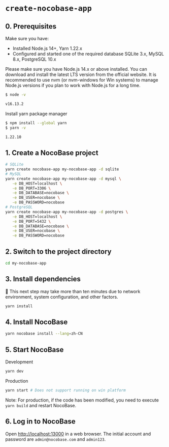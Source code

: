 # `create-nocobase-app`

## 0. Prerequisites

Make sure you have:

- Installed Node.js 14+, Yarn 1.22.x
- Configured and started one of the required database SQLite 3.x, MySQL 8.x, PostgreSQL 10.x

Please make sure you have Node.js 14.x or above installed. You can download and install the latest LTS version from the official website. It is recommended to use nvm (or nvm-windows for Win systems) to manage Node.js versions if you plan to work with Node.js for a long time.

```bash
$ node -v

v16.13.2
```

Install yarn package manager

```bash
$ npm install --global yarn
$ yarn -v

1.22.10
```

## 1. Create a NocoBase project

```bash
# SQLite
yarn create nocobase-app my-nocobase-app -d sqlite
# MySQL
yarn create nocobase-app my-nocobase-app -d mysql \
   -e DB_HOST=localhost \
   -e DB_PORT=3306 \
   -e DB_DATABASE=nocobase \
   -e DB_USER=nocobase \
   -e DB_PASSWORD=nocobase
# PostgreSQL
yarn create nocobase-app my-nocobase-app -d postgres \
   -e DB_HOST=localhost \
   -e DB_PORT=5432 \
   -e DB_DATABASE=nocobase \
   -e DB_USER=nocobase \
   -e DB_PASSWORD=nocobase
```

## 2. Switch to the project directory

```bash
cd my-nocobase-app
```

## 3. Install dependencies

📢 This next step may take more than ten minutes due to network environment, system configuration, and other factors.  

```bash
yarn install
```

## 4. Install NocoBase

```bash
yarn nocobase install --lang=zh-CN
```

## 5. Start NocoBase

Development

```bash
yarn dev
```

Production

```bash
yarn start # Does not support running on win platform
```

Note: For production, if the code has been modified, you need to execute `yarn build` and restart NocoBase.

## 6. Log in to NocoBase

Open [http://localhost:13000](http://localhost:13000) in a web browser. The initial account and password are `admin@nocobase.com` and `admin123`.
